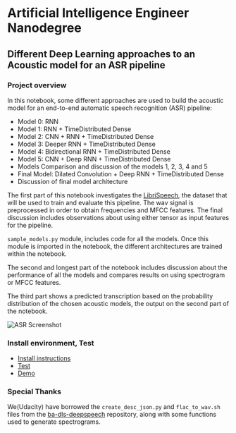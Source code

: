 # Artificial Intelligence Engineer Nanodegree

[//]: # (Image References)

[image1]: ./images/ASR_screenshot.png "ASR Screenshot"


## Different Deep Learning approaches to an Acoustic model for an ASR pipeline

### Project overview

In this notebook, some different approaches are used to build the acoustic model for an end-to-end automatic speech recognition (ASR) pipeline:

* Model 0: RNN
* Model 1: RNN + TimeDistributed Dense
* Model 2: CNN + RNN + TimeDistributed Dense
* Model 3: Deeper RNN + TimeDistributed Dense
* Model 4: Bidirectional RNN + TimeDistributed Dense
* Model 5: CNN + Deep RNN + TimeDistributed Dense 
* Models Comparison and discussion of the models 1, 2, 3, 4 and 5
* Final Model: Dilated Convolution + Deep RNN + TimeDistributed Dense 
* Discussion of final model architecture 

The first part of this notebook investigates the [LibriSpeech](http://www.danielpovey.com/files/2015_icassp_librispeech.pdf), the dataset that will be used to train and evaluate this pipeline. The wav signal is preprocessed in order to obtain frequencies and MFCC features. The final discussion includes observations about using either tensor as input features for the pipeline. 

```sample_models.py``` module, includes code for all the models. Once this module is imported in the notebook, the different architectures are trained within the notebook. 

The second and longest part of the notebook includes discussion about the performance of all the models and compares results on using spectrogram or MFCC features.

The third part shows a predicted transcription based on the probability distribution of the chosen acoustic models, the output on the second part of the notebook. 

![ASR Screenshot][image1]

### Install environment, Test

* [Install instructions](https://github.com/udacity/AIND-VUI-Capstone)
* [Test](http://localhost:8888/notebooks/AIND-VUI-Capstone/vui_notebook.ipynb)
* [Demo](https://www.floydhub.com/nvmoyar/projects/speech-recognition)


### Special Thanks

We(Udacity) have borrowed the `create_desc_json.py` and `flac_to_wav.sh` files from the [ba-dls-deepspeech](https://github.com/baidu-research/ba-dls-deepspeech) repository, along with some functions used to generate spectrograms.
